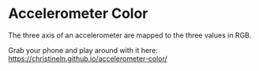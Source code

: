 # Accelerometer Color

The three axis of an accelerometer are mapped to the three values in RGB.

Grab your phone and play around with it here:
https://christineln.github.io/accelerometer-color/
